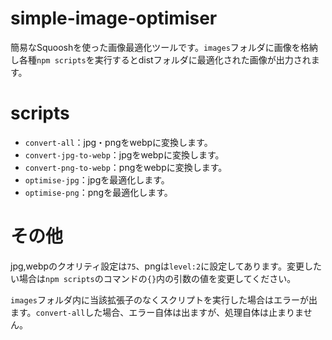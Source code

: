 # simple-image-optimiser
簡易なSquooshを使った画像最適化ツールです。`images`フォルダに画像を格納し各種`npm scripts`を実行するとdistフォルダに最適化された画像が出力されます。

# scripts
- `convert-all`：jpg・pngをwebpに変換します。
- `convert-jpg-to-webp`：jpgをwebpに変換します。
- `convert-png-to-webp`：pngをwebpに変換します。
- `optimise-jpg`：jpgを最適化します。
- `optimise-png`：pngを最適化します。

# その他
jpg,webpのクオリティ設定は`75`、pngは`level:2`に設定してあります。変更したい場合は`npm scripts`のコマンドの`{}`内の引数の値を変更してください。

`images`フォルダ内に当該拡張子のなくスクリプトを実行した場合はエラーが出ます。`convert-all`した場合、エラー自体は出ますが、処理自体は止まりません。
